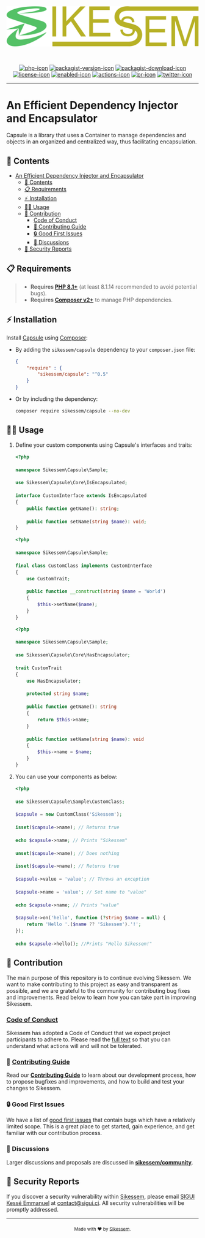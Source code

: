 <div align="center">

[![sikessem-logo]][sikessem-link]

<br/>

[![php-icon]][php-link]
[![packagist-version-icon]][packagist-version-link]
[![packagist-download-icon]][packagist-download-link]
[![license-icon]][license-link]
[![enabled-icon]][enabled-link]
[![actions-icon]][actions-link]
[![pr-icon]][pr-link]
[![twitter-icon]][twitter-link]

</div>

[sikessem-logo]: https://github.com/sikessem/art/blob/HEAD/images/sikessem.svg
[sikessem-link]: https://github.com/sikessem "Sikessem"

[enabled-icon]: https://img.shields.io/badge/Capsule-enabled-brightgreen.svg?style=flat
[enabled-link]: https://github.com/sikessem/capsule "Capsule enabled"

[actions-icon]: https://github.com/sikessem/capsule/workflows/Tests/badge.svg
[actions-link]: https://github.com/sikessem/capsule/actions "Capsule status"

[php-icon]: https://img.shields.io/badge/PHP-ccc.svg?style=flat&logo=php
[php-link]:  https://github.com/sikessem/capsule/search?l=php "PHP code"

[packagist-version-icon]: https://img.shields.io/packagist/v/sikessem/capsule
[packagist-version-link]: https://packagist.org/packages/sikessem/capsule "Capsule Releases"

[packagist-download-icon]: https://img.shields.io/packagist/dt/sikessem/capsule
[packagist-download-link]: https://packagist.org/packages/sikessem/capsule "Capsule Downloads"

[pr-icon]: https://img.shields.io/badge/PRs-welcome-brightgreen.svg?color=brightgreen
[pr-link]: [contrib-link] "PRs welcome!"

[twitter-icon]: https://img.shields.io/twitter/follow/sikessem_tweets.svg?label=@Sikessem_tweets
[twitter-link]: https://twitter.com/intent/follow?screen_name=sikessem_tweets "Ping Sikessem"

[license-icon]: https://img.shields.io/badge/license-MIT-blue.svg
[license-link]: https://github.com/sikessem/capsule/blob/HEAD/LICENSE "Capsule License"
[conduct-link]: https://github.com/sikessem/capsule/blob/HEAD/CODE_OF_CONDUCT.md
[contrib-link]: https://github.com/sikessem/capsule/blob/HEAD/CONTRIBUTING.md
[discuss-link]: https://github.com/sikessem/community/discussions

***

# An Efficient Dependency Injector and Encapsulator

Capsule is a library that uses a Container to manage dependencies and objects in an organized and centralized way, thus facilitating encapsulation.

## 🔖 Contents

- [An Efficient Dependency Injector and Encapsulator](#an-efficient-dependency-injector-and-encapsulator)
  - [🔖 Contents](#-contents)
  - [📋 Requirements](#-requirements)
  - [⚡️ Installation](#️-installation)
  - [🧑‍💻 Usage](#-usage)
  - [👏 Contribution](#-contribution)
    - [Code of Conduct](#code-of-conduct)
    - [👥 Contributing Guide](#-contributing-guide)
    - [🔒️ Good First Issues](#️-good-first-issues)
    - [💬 Discussions](#-discussions)
  - [🔐 Security Reports](#-security-reports)

## 📋 Requirements

> - **Requires [PHP 8.1+](https://php.net/releases/)** (at least 8.1.14 recommended to avoid potential bugs).
> - **Requires [Composer v2+](https://getcomposer.org/)** to manage PHP dependencies.

## ⚡️ Installation

Install [Capsule](https://packagist.org/packages/sikessem/capsule) using [Composer](https://getcomposer.org/):

- By adding the `sikessem/capsule` dependency to your `composer.json` file:

    ```json
    {
        "require" : {
            "sikessem/capsule": "^0.5"
        }
    }
    ```

- Or by including the dependency:

    ```bash
    composer require sikessem/capsule --no-dev
    ```

## 🧑‍💻 Usage

1. Define your custom components using Capsule's interfaces and traits:

    ```php
    <?php

    namespace Sikessem\Capsule\Sample;

    use Sikessem\Capsule\Core\IsEncapsulated;

    interface CustomInterface extends IsEncapsulated
    {
        public function getName(): string;

        public function setName(string $name): void;
    }
    ```

    ```php
    <?php

    namespace Sikessem\Capsule\Sample;

    final class CustomClass implements CustomInterface
    {
        use CustomTrait;

        public function __construct(string $name = 'World')
        {
            $this->setName($name);
        }
    }
    ```

    ```php
    <?php

    namespace Sikessem\Capsule\Sample;

    use Sikessem\Capsule\Core\HasEncapsulator;

    trait CustomTrait
    {
        use HasEncapsulator;

        protected string $name;

        public function getName(): string
        {
            return $this->name;
        }

        public function setName(string $name): void
        {
            $this->name = $name;
        }
    }
    ```

2. You can use your components as below:

    ```php
    <?php

    use Sikessem\Capsule\Sample\CustomClass;

    $capsule = new CustomClass('Sikessem');

    isset($capsule->name); // Returns true

    echo $capsule->name; // Prints "Sikessem"

    unset($capsule->name); // Does nothing

    isset($capsule->name); // Returns true

    $capsule->value = 'value'; // Throws an exception

    $capsule->name = 'value'; // Set name to "value"

    echo $capsule->name; // Prints "value"

    $capsule->on('hello', function (?string $name = null) {
        return 'Hello '.($name ?? 'Sikessem').'!';
    });

    echo $capsule->hello(); //Prints "Hello Sikessem!"
    ```

## 👏 Contribution

The main purpose of this repository is to continue evolving Sikessem. We want to make contributing to this project as easy and transparent as possible, and we are grateful to the community for contributing bug fixes and improvements. Read below to learn how you can take part in improving Sikessem.

### [Code of Conduct][conduct-link]

Sikessem has adopted a Code of Conduct that we expect project participants to adhere to.
Please read the [full text][conduct-link] so that you can understand what actions will and will not be tolerated.

### 👥 [Contributing Guide][contrib-link]

Read our [**Contributing Guide**][contrib-link] to learn about our development process, how to propose bugfixes and improvements, and how to build and test your changes to Sikessem.

### 🔒️ Good First Issues

We have a list of [good first issues][gfi] that contain bugs which have a relatively limited scope. This is a great place to get started, gain experience, and get familiar with our contribution process.

[gfi]: https://github.com/sikessem/capsule/labels/good%20first%20issue

### 💬 Discussions

Larger discussions and proposals are discussed in [**sikessem/community**][discuss-link].

## 🔐 Security Reports

If you discover a security vulnerability within [Sikessem](https://sikessem.com), please email [SIGUI Kessé Emmanuel](https://github.com/siguici) at [contact@sigui.ci](mailto:contact@sigui.ci). All security vulnerabilities will be promptly addressed.

***

<div align="center"><sub>Made with ❤︎ by <a href="https://twitter.com/sikessem_tweets">Sikessem</a>.</sub></div>
